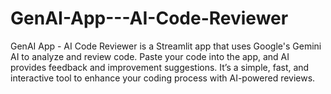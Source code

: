 # GenAI-App---AI-Code-Reviewer
GenAI App - AI Code Reviewer is a Streamlit app that uses Google's Gemini AI to analyze and review code. Paste your code into the app, and AI provides feedback and improvement suggestions. It’s a simple, fast, and interactive tool to enhance your coding process with AI-powered reviews.
